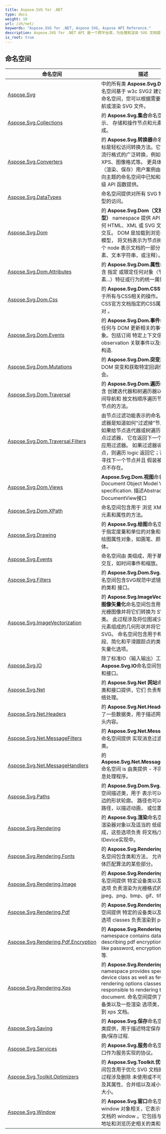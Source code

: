 ```yaml
---
title: Aspose.SVG for .NET
type: docs
weight: 10
url: /zh/net/
keywords: "Aspose.SVG for .NET, Aspose SVG, Aspose API Reference."
description: Aspose.SVG for .NET API 是一个跨平台库，为处理和渲染 SVG 文档提供了广泛的功能。
is_root: true
---
```

## 命名空间

| 命名空间 | 描述 |
| --- | --- |
| [Aspose.Svg](./aspose.svg/) | 中的所有类 **Aspose.Svg.Dom.Svg**命名空间基于 w3c SVG2 建议。使用此命名空间，您可以根据需要加载、 导航或渲染 SVG 文件。 |
| [Aspose.Svg.Collections](./aspose.svg.collections/) | 的 **Aspose.Svg.集合**命名空间由表示、 存储和操作节点和元素的类组成。 |
| [Aspose.Svg.Converters](./aspose.svg.converters/) | 的 **Aspose.Svg.转换器**命名空间的目标是轻松访问转换方法。它提供了对流行格式的广泛转换，例如 PDF、XPS、图像格式等。 更具体的转换（渲染、保存）用户案例由 well 在面向主题的命名空间中已知和记录的低级 API 函数提供。 |
| [Aspose.Svg.DataTypes](./aspose.svg.datatypes/) | 命名空间提供对所有 SVG 特定数据类型的访问。 |
| [Aspose.Svg.Dom](./aspose.svg.dom/) | 的 **Aspose.Svg.Dom（文档对象模型）** namespace 提供 API， 表示任何 HTML、XML 或 SVG 文档并与之交互。 DOM 是加载到浏览器中的文档模型， 将文档表示为节点树，其中每个 node 表示文档的一部分（例如元素、文本字符串，或注释）。 |
| [Aspose.Svg.Dom.Attributes](./aspose.svg.dom.attributes/) | 的 **Aspose.Svg.Dom.属性**命名空间包含 指定 或限定任何对象（节点、元素...）特征或行为的统一属性类。 |
| [Aspose.Svg.Dom.Css](./aspose.svg.dom.css/) | 的 **Aspose.Svg.Dom.CSS**命名空间用于所有与CSS相关的操作。 它集中在CSS官方文档指定的CSS属性名称-值对 。 |
| [Aspose.Svg.Dom.Events](./aspose.svg.dom.events/) | 的 **Aspose.Svg.Dom.事件**命名空间为 任何与 DOM 更新相关的事件提供对象。包括订阅 特定上下文信息observation 关联事件以及自定义事件构造. |
| [Aspose.Svg.Dom.Mutations](./aspose.svg.dom.mutations/) | 的 **Aspose.Svg.Dom.突变**提供观察 DOM 突变和获取特定回调信息的机会。 |
| [Aspose.Svg.Dom.Traversal](./aspose.svg.dom.traversal/) | 的 **Aspose.Svg.Dom.遍历**命名空间包含 创建迭代器和树遍历器以在元素之间导航和 按文档顺序遍历节点及其子节点的方法。 |
| [Aspose.Svg.Dom.Traversal.Filters](./aspose.svg.dom.traversal.filters/) | 由节点过滤功能表示的命名空间。 过滤器是知道如何“过滤掉”节点的对象。 如果给节点迭代器或树遍历器一个节点过滤器， 它在返回下一个节点之前应用过滤器。 如果过滤器说接受节点，则遍历 logic 返回它；否则，遍历寻找下一个节点并且 假装被拒绝的节点不存在。 |
| [Aspose.Svg.Dom.Views](./aspose.svg.dom.views/) | **Aspose.Svg.Dom.视图**命名空间根据 Document Object Model Views specification. 描述AbstractView和 DocumentView接口 |
| [Aspose.Svg.Dom.XPath](./aspose.svg.dom.xpath/) | 命名空间包含用于 浏览 XML 文档中的元素和属性的方法。 |
| [Aspose.Svg.Drawing](./aspose.svg.drawing/) | 的 **Aspose.Svg.绘图**命名空间包含用于指定度量和单位的对象和 接口以及 绘图属性对象，如画笔、颜色和字体。 |
| [Aspose.Svg.Events](./aspose.svg.events/) | 命名空间由 类组成，用于基于事件的交互，如时间事件和缩放。 |
| [Aspose.Svg.Filters](./aspose.svg.filters/) | 的 **Aspose.Svg.Dom.Svg.过滤器**命名空间包含SVG规范中滤镜效果相关的类和 接口。 |
| [Aspose.Svg.ImageVectorization](./aspose.svg.imagevectorization/) | 的 **Aspose.Svg.ImageVectorization 图像矢量化**命名空间包含用于矢量化光栅图像并将它们转换为 SVG 文档的类。 此过程涉及将位图减少为由路径元素组成的几何形状并将它们存储为 SVG。 命名空间包含用于构建路径段、简化和平滑跟踪点的类，并配置矢量化选项。 |
| [Aspose.Svg.IO](./aspose.svg.io/) | 除了标准IO（输入输出）工具  **Aspose.Svg.IO**命名空间包含辅助类和接口。 |
| [Aspose.Svg.Net](./aspose.svg.net/) | 的 **Aspose.Svg.Net 网站**命名空间由 类和接口提供，它们 负责帮助简化网络处理。 |
| [Aspose.Svg.Net.Headers](./aspose.svg.net.headers/) | 的 **Aspose.Svg.Net.Headers**为 提供了一些数据类，用于描述网络中的标头内容。 |
| [Aspose.Svg.Net.MessageFilters](./aspose.svg.net.messagefilters/) | 的 **Aspose.Svg.Net.MessageFilters**命名空间提供 实现消息过滤器抽象的类。 |
| [Aspose.Svg.Net.MessageHandlers](./aspose.svg.net.messagehandlers/) | 的 **Aspose.Svg.Net.MessageHandlers**命名空间 is 由类提供 - 不同协议的消息处理程序。 |
| [Aspose.Svg.Paths](./aspose.svg.paths/) | 的 **Aspose.Svg.Dom.Svg.路径**命名空间描述类，用于 表示可以填充或描边的形状轮廓。 路径也可以用作剪切路径，以描述动画， 或位置文本。 |
| [Aspose.Svg.Rendering](./aspose.svg.rendering/) | 的 **Aspose.Svg.渲染**命名空间由 众多渲染器对象以及适当的 低级选项类组成，这些选项负责 将文档/文件渲染到IDevice实现中。 |
| [Aspose.Svg.Rendering.Fonts](./aspose.svg.rendering.fonts/) | 的 **Aspose.Svg.Rendering.Fonts**命名空间包含类和方法， 允许您控制字体匹配算法的某些部分。 |
| [Aspose.Svg.Rendering.Image](./aspose.svg.rendering.image/) | 的 **Aspose.Svg.Rendering.Image**命名空间提供 特定设备类以及一些渲染选项 负责渲染为光栅格式的类：jpeg、png、bmp、gif、tiff. |
| [Aspose.Svg.Rendering.Pdf](./aspose.svg.rendering.pdf/) | 的 **Aspose.Svg.Rendering.PDF**命名空间提供 特定的设备类以及一些渲染选项 classes 负责渲染到 pdf 文档. |
| [Aspose.Svg.Rendering.Pdf.Encryption](./aspose.svg.rendering.pdf.encryption/) | 的 **Aspose.Svg.Rendering.Pdf.加密** namespace contains data classes describing pdf encryption details like password, encryption algorithm等. |
| [Aspose.Svg.Rendering.Xps](./aspose.svg.rendering.xps/) | 的 **Aspose.Svg.Rendering.Xps** namespace provides specific device class as well as few rendering options classes responsible to rendering to a xps document. 命名空间提供了 特定的设备类以及一些渲染 选项类，负责渲染到 xps 文档。 |
| [Aspose.Svg.Saving](./aspose.svg.saving/) | 的 **Aspose.Svg.保存**命名空间由 数据类提供，用于描述特定保存选项在 转换/保存过程. |
| [Aspose.Svg.Services](./aspose.svg.services/) | 的 **Aspose.Svg.服务**命名空间包含 接口作为服务实现的协议。 |
| [Aspose.Svg.Toolkit.Optimizers](./aspose.svg.toolkit.optimizers/) | 的 **Aspose.Svg.Toolkit.优化器**命名空间包含用于优化 SVG 文档的类。优化过程涉及删除 未使用或不可见的元素及其属性、合并组以及减小路径段的大小。 |
| [Aspose.Svg.Window](./aspose.svg.window/) | 的 **Aspose.Svg.窗口**命名空间与 for window 对象相关，它表示包含 DOM 文档的 window 。它包括与活动文档地址和浏览历史相关的类和接口 。 |


